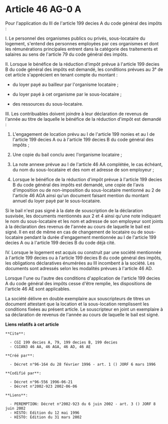 # Article 46 AG-0 A

Pour l'application du III de l'article 199 decies A du code général des impôts :

I. Le personnel des organismes publics ou privés, sous-locataire du logement, s'entend des personnes employées par ces
organismes et dont les rémunérations principales entrent dans la catégorie des traitements et salaires au sens de l'article
79 du code général des impôts.

II. Lorsque le bénéfice de la réduction d'impôt prévue à l'article 199 decies B du code général des impôts est demandé, les
conditions prévues au 3° de cet article s'apprécient en tenant compte du montant :

- du loyer payé au bailleur par l'organisme locataire ;

- du loyer payé à cet organisme par le sous-locataire ;

- des ressources du sous-locataire.

III. Les contribuables doivent joindre à leur déclaration de revenus de l'année au titre de laquelle le bénéfice de la
réduction d'impôt est demandé :

1. L'engagement de location prévu au I de l'article 199 nonies et au I de l'article 199 decies A ou à l'article 199 decies B
du code général des impôts ;

2. Une copie du bail conclu avec l'organisme locataire ;

3. La note annexe prévue au I de l'article 46 AA complétée, le cas échéant, du nom du sous-locataire et des nom et adresse de
son employeur ;

4. Lorsque le bénéfice de la réduction d'impôt prévue à l'article 199 decies B du code général des impôts est demandé, une
copie de l'avis d'imposition ou de non-imposition du sous-locataire mentionné au 2 de l'article 46 AGA ainsi qu'un document
faisant mention du montant annuel du loyer payé par le sous-locataire.

Si le bail n'est pas signé à la date de souscription de la déclaration susvisée, les documents mentionnés aux 2 et 4 ainsi
qu'une note indiquant le nom du sous-locataire et les nom et adresse de son employeur sont joints à la déclaration des
revenus de l'année au cours de laquelle le bail est signé. Il en est de même en cas de changement de locataire ou de sous-
locataire pendant la durée d'engagement mentionnée au I de l'article 199 decies A ou à l'article 199 decies B du code déjà
cité.

IV. Lorsque le logement est acquis ou construit par une société mentionnée à l'article 199 decies ou à l'article 199 decies B
du code général des impôts, les obligations déclaratives énumérées au III incombent à la société. Les documents sont adressés
selon les modalités prévues à l'article 46 AD.

Lorsque l'une ou l'autre des conditions d'application de l'article 199 decies A du code général des impôts cesse d'être
remplie, les dispositions de l'article 46 AE sont applicables.

La société délivre en double exemplaire aux souscripteurs de titres un document attestant que la location et la sous-location
remplissent les conditions fixées au présent article. Le souscripteur en joint un exemplaire à sa déclaration de revenus de
l'année au cours de laquelle le bail est signé.

**Liens relatifs à cet article**

	**Cite**:

	  - CGI 199 decies A, 79, 199 decies B, 199 decies
	  - CGIAN3 46 AA, 46 AGA, 46 AD, 46 AE

	**Créé par**:

	  - Décret n°96-164 du 28 février 1996 - art. 1 () JORF 6 mars 1996

	**Codifié par**:

	  - Décret n°96-556 1996-06-21
	  - Décret n°2002-923 2002-06-06

	**Liens**:

	  - PEREMPTION: Décret n°2002-923 du 6 juin 2002 - art. 3 () JORF 8 juin 2002
	  - HISTO: Edition du 12 mai 1996
	  - HISTO: Edition du 31 mars 2002
